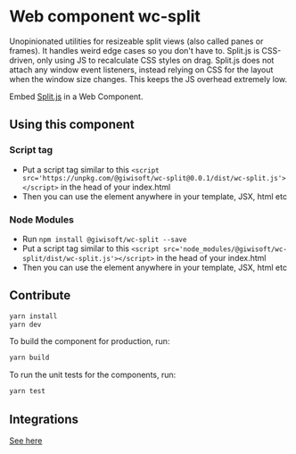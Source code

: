 # Web component wc-split 

Unopinionated utilities for resizeable split views (also called panes or frames). It handles weird edge cases so you don't have to. Split.js is CSS-driven, only using JS to recalculate CSS styles on drag. Split.js does not attach any window event listeners, instead relying on CSS for the layout when the window size changes. This keeps the JS overhead extremely low.

Embed [Split.js](https://split.js.org/) in a Web Component.


## Using this component

### Script tag

- Put a script tag similar to this `<script src='https://unpkg.com/@giwisoft/wc-split@0.0.1/dist/wc-split.js'></script>` in the head of your index.html
- Then you can use the element anywhere in your template, JSX, html etc

### Node Modules
- Run `npm install @giwisoft/wc-split --save`
- Put a script tag similar to this `<script src='node_modules/@giwisoft/wc-split/dist/wc-split.js'></script>` in the head of your index.html
- Then you can use the element anywhere in your template, JSX, html etc


## Contribute

```bash
yarn install
yarn dev
```

To build the component for production, run:

```bash
yarn build
```

To run the unit tests for the components, run:

```bash
yarn test
```

## Integrations

[See here](https://stenciljs.com/docs/framework-integration)

